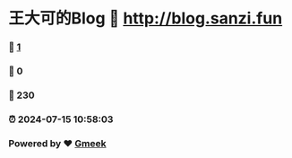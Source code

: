# 王大可的Blog :link: http://blog.sanzi.fun 
### :page_facing_up: [1](http://blog.sanzi.fun/tag.html) 
### :speech_balloon: 0 
### :hibiscus: 230 
### :alarm_clock: 2024-07-15 10:58:03 
### Powered by :heart: [Gmeek](https://github.com/Meekdai/Gmeek)
